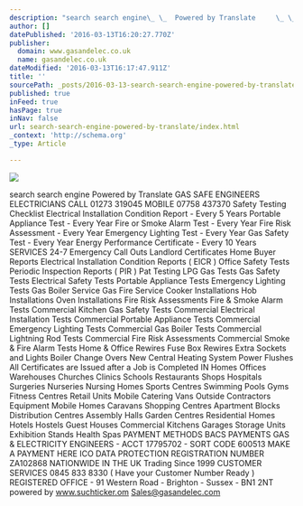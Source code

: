 ```yaml
---
description: "search search engine\_ \_  Powered by Translate     \_ \_ \_ \_ \_ \_ \_ \_ \_ \_ \_ \_ \_ \_ \_ \_ \_ \_ \_ \_ \_ \_ \_ \_ \_ \_ \_ \_ \_ \_ \_ \_ \_ \_ \_ \_ \_ \_              GAS SAFE ENGINEERS  E"
author: []
datePublished: '2016-03-13T16:20:27.770Z'
publisher:
  domain: www.gasandelec.co.uk
  name: gasandelec.co.uk
dateModified: '2016-03-13T16:17:47.911Z'
title: ''
sourcePath: _posts/2016-03-13-search-search-engine-powered-by-translate.md
published: true
inFeed: true
hasPage: true
inNav: false
url: search-search-engine-powered-by-translate/index.html
_context: 'http://schema.org'
_type: Article

---
```

![](http://gasandelectricityengineers.co.uk/img/navig/ng3.gif?87)

search search engine    Powered by Translate                                                                             GAS SAFE ENGINEERS ELECTRICIANS CALL 01273 319045      MOBILE 07758 437370 Safety Testing Checklist Electrical Installation Condition Report - Every 5 Years Portable Appliance Test - Every Year Fire or Smoke Alarm Test - Every Year  Fire Risk Assessment - Every Year Emergency Lighting Test - Every Year  Gas Safety Test - Every Year Energy Performance Certificate - Every 10 Years  SERVICES 24-7 Emergency Call Outs Landlord Certificates Home Buyer Reports Electrical Installation Condition Reports ( EICR ) Office Safety Tests  Periodic Inspection Reports ( PIR ) Pat Testing LPG Gas Tests Gas Safety Tests  Electrical Safety Tests Portable Appliance Tests Emergency Lighting Tests Gas Boiler Service  Gas Fire Service Cooker Installations Hob Installations  Oven Installations Fire Risk Assessments   Fire & Smoke Alarm Tests Commercial Kitchen Gas Safety Tests Commercial Electrical Installation Tests Commercial Portable Appliance Tests Commercial Emergency Lighting Tests Commercial Gas Boiler Tests Commercial Lightning Rod Tests Commercial Fire Risk Assessments Commercial Smoke & Fire Alarm Tests Home & Office Rewires Fuse Box Rewires  Extra Sockets and Lights Boiler Change Overs New Central Heating System Power Flushes All Certificates are Issued after a Job is Completed IN Homes Offices Warehouses Churches Clinics  Schools Restaurants  Shops  Hospitals Surgeries Nurseries Nursing Homes Sports Centres Swimming Pools Gyms Fitness Centres Retail Units Mobile Catering Vans Outside Contractors Equipment Mobile Homes Caravans Shopping Centres Apartment Blocks Distribution Centres Assembly Halls  Garden Centres  Residential Homes  Hotels  Hostels  Guest Houses Commercial Kitchens Garages Storage Units Exhibition Stands Health Spas PAYMENT METHODS BACS PAYMENTS  GAS & ELECTRICITY ENGINEERS - ACCT 17795702 - SORT CODE  600513  MAKE A PAYMENT HERE ICO DATA PROTECTION REGISTRATION NUMBER  ZA102868 NATIONWIDE IN THE  UK Trading Since 1999 CUSTOMER SERVICES  0845 833 8330 ( Have your Customer Number Ready )  REGISTERED OFFICE - 91 Western Road - Brighton - Sussex -  BN1 2NT  powered by www.suchticker.om Sales@gasandelec.com